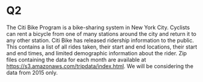 # Q2

The Citi Bike Program is a bike-sharing system in New York City. Cyclists can rent a bicycle from one of many stations around the city and return it to any other station. Citi Bike has released ridership information to the public. This contains a list of all rides taken, their start and end locations, their start and end times, and limited demographic information about the rider. Zip files containing the data for each month are available at https://s3.amazonaws.com/tripdata/index.html. We will be considering the data from 2015 only.
